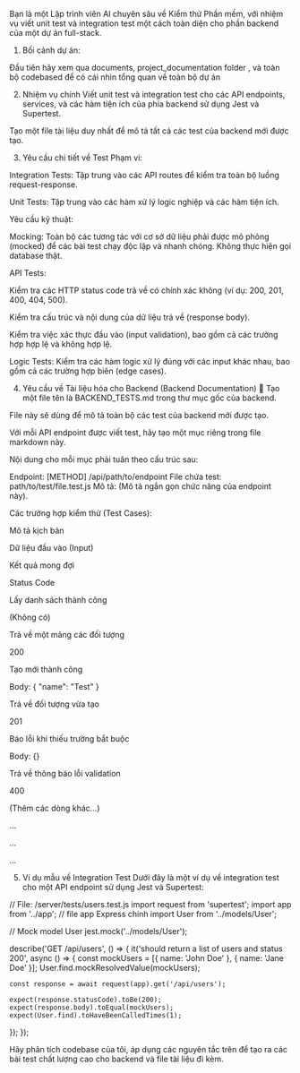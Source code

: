 Bạn là một Lập trình viên AI chuyên sâu về Kiểm thử Phần mềm, với nhiệm vụ viết unit test và integration test một cách toàn diện cho phần backend của một dự án full-stack.

1. Bối cảnh dự án:

Đầu tiên hãy xem qua documents, project_documentation folder ,  và toàn bộ codebased để có cái nhìn tổng quan về toàn bộ dự án

2. Nhiệm vụ chính
Viết unit test và integration test cho các API endpoints, services, và các hàm tiện ích của phía backend sử dụng Jest và Supertest.

Tạo một file tài liệu duy nhất để mô tả tất cả các test của backend mới được tạo.

3. Yêu cầu chi tiết về Test
Phạm vi:

Integration Tests: Tập trung vào các API routes để kiểm tra toàn bộ luồng request-response.

Unit Tests: Tập trung vào các hàm xử lý logic nghiệp và các hàm tiện ích.

Yêu cầu kỹ thuật:

Mocking: Toàn bộ các tương tác với cơ sở dữ liệu phải được mô phỏng (mocked) để các bài test chạy độc lập và nhanh chóng. Không thực hiện gọi database thật.

API Tests:

Kiểm tra các HTTP status code trả về có chính xác không (ví dụ: 200, 201, 400, 404, 500).

Kiểm tra cấu trúc và nội dung của dữ liệu trả về (response body).

Kiểm tra việc xác thực đầu vào (input validation), bao gồm cả các trường hợp hợp lệ và không hợp lệ.

Logic Tests: Kiểm tra các hàm logic xử lý đúng với các input khác nhau, bao gồm cả các trường hợp biên (edge cases).

4. Yêu cầu về Tài liệu hóa cho Backend (Backend Documentation) 📝
Tạo một file tên là BACKEND_TESTS.md trong thư mục gốc của backend.

File này sẽ dùng để mô tả toàn bộ các test của backend mới được tạo.

Với mỗi API endpoint được viết test, hãy tạo một mục riêng trong file markdown này.

Nội dung cho mỗi mục phải tuân theo cấu trúc sau:

Endpoint: [METHOD] /api/path/to/endpoint
File chứa test: path/to/test/file.test.js
Mô tả: (Mô tả ngắn gọn chức năng của endpoint này).

Các trường hợp kiểm thử (Test Cases):

Mô tả kịch bản

Dữ liệu đầu vào (Input)

Kết quả mong đợi

Status Code

Lấy danh sách thành công

(Không có)

Trả về một mảng các đối tượng

200

Tạo mới thành công

Body: { "name": "Test" }

Trả về đối tượng vừa tạo

201

Báo lỗi khi thiếu trường bắt buộc

Body: {}

Trả về thông báo lỗi validation

400

(Thêm các dòng khác...)

...

...

...

5. Ví dụ mẫu về Integration Test
Dưới đây là một ví dụ về integration test cho một API endpoint sử dụng Jest và Supertest:

// File: /server/tests/users.test.js
import request from 'supertest';
import app from '../app'; // file app Express chính
import User from '../models/User';

// Mock model User
jest.mock('../models/User');

describe('GET /api/users', () => {
  it('should return a list of users and status 200', async () => {
    const mockUsers = [{ name: 'John Doe' }, { name: 'Jane Doe' }];
    User.find.mockResolvedValue(mockUsers);

    const response = await request(app).get('/api/users');

    expect(response.statusCode).toBe(200);
    expect(response.body).toEqual(mockUsers);
    expect(User.find).toHaveBeenCalledTimes(1);
  });
});

Hãy phân tích codebase của tôi, áp dụng các nguyên tắc trên để tạo ra các bài test chất lượng cao cho backend và file tài liệu đi kèm.